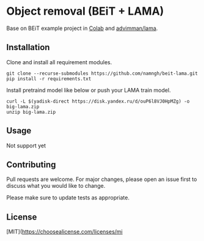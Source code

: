 # Object removal (BEiT + LAMA)

Base on BEiT example project in [Colab](https://colab.research.google.com/drive/1AS3z0plOhWWibBvDgsQkRbfJB73vSsR3?usp=sharing) and [advimman/lama](https://github.com/advimman/lama).

## Installation

Clone and install all requirement modules.

```shell
git clone --recurse-submodules https://github.com/namngh/beit-lama.git
pip install -r requirements.txt
```

Install pretraind model like below or push your LAMA train model.

```shell
curl -L $(yadisk-direct https://disk.yandex.ru/d/ouP6l8VJ0HpMZg) -o big-lama.zip
unzip big-lama.zip
```

## Usage

Not support yet

## Contributing

Pull requests are welcome. For major changes,
please open an issue first to discuss what you would like to change.

Please make sure to update tests as appropriate.

## License

[MIT](https://choosealicense.com/licenses/mi